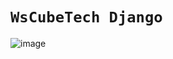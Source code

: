 # `WsCubeTech Django`

![image](https://github.com/imvickykumar999/WsCubeTech-Django/assets/50515418/201722d6-187b-448c-ac34-8445c9bd3434)
